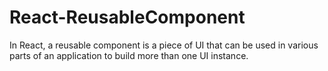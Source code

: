 # React-ReusableComponent
In React, a reusable component is a piece of UI that can be used in various parts of an application to build more than one UI instance.
